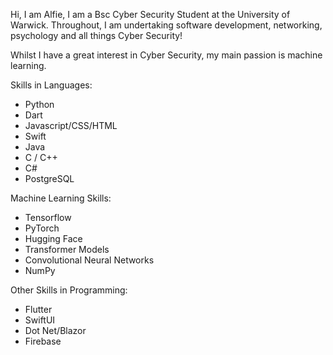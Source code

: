 Hi, I am Alfie, I am a Bsc Cyber Security Student at the University of Warwick. Throughout, I am undertaking software development, networking, psychology and all things Cyber Security!

Whilst I have a great interest in Cyber Security, my main passion is machine learning.

Skills in Languages:
 - Python
 - Dart
 - Javascript/CSS/HTML
 - Swift
 - Java
 - C / C++
 - C#
 - PostgreSQL

Machine Learning Skills:
 - Tensorflow
 - PyTorch
 - Hugging Face
 - Transformer Models
 - Convolutional Neural Networks
 - NumPy

Other Skills in Programming:
 - Flutter
 - SwiftUI
 - Dot Net/Blazor
 - Firebase
